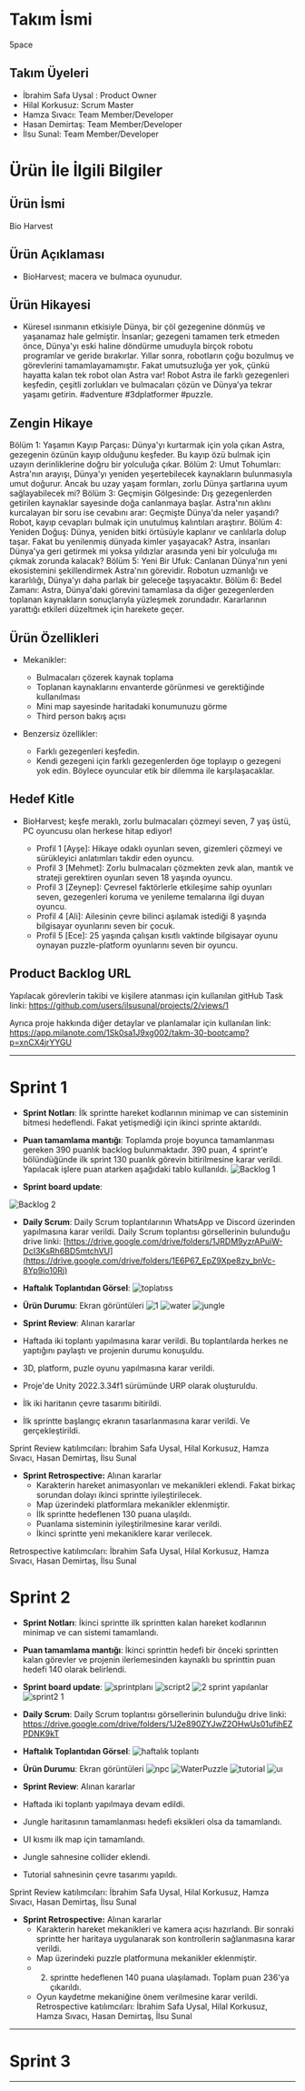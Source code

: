 # **Takım İsmi**

5pace

## Takım Üyeleri

- İbrahim Safa Uysal : Product Owner
- Hilal Korkusuz: Scrum Master
- Hamza Sıvacı: Team Member/Developer
- Hasan Demirtaş: Team Member/Developer
- İlsu Sunal: Team Member/Developer

# Ürün İle İlgili Bilgiler

## Ürün İsmi

Bio Harvest

## Ürün Açıklaması
- BioHarvest; macera ve bulmaca oyunudur.

## Ürün Hikayesi
- Küresel ısınmanın etkisiyle Dünya, bir çöl gezegenine dönmüş ve yaşanamaz hale gelmiştir. İnsanlar; gezegeni tamamen terk etmeden önce, Dünya'yı eski haline döndürme umuduyla birçok robotu programlar ve geride bırakırlar. Yıllar sonra, robotların çoğu bozulmuş ve görevlerini tamamlayamamıştır. Fakat umutsuzluğa yer yok, çünkü hayatta kalan tek robot olan Astra var!
Robot Astra ile farklı gezegenleri keşfedin, çeşitli zorlukları ve bulmacaları çözün ve Dünya’ya tekrar yaşamı getirin. #adventure #3dplatformer #puzzle.

## Zengin Hikaye
Bölüm 1: Yaşamın Kayıp Parçası: Dünya'yı kurtarmak için yola çıkan Astra, gezegenin özünün kayıp olduğunu keşfeder. Bu kayıp özü bulmak için uzayın derinliklerine doğru bir yolculuğa çıkar.
Bölüm 2: Umut Tohumları: Astra'nın arayışı, Dünya'yı yeniden yeşertebilecek kaynakların bulunmasıyla umut doğurur. Ancak bu uzay yaşam formları, zorlu Dünya şartlarına uyum sağlayabilecek mi?
Bölüm 3: Geçmişin Gölgesinde: Dış gezegenlerden getirilen kaynaklar sayesinde doğa canlanmaya başlar. Astra'nın aklını kurcalayan bir soru ise cevabını arar: Geçmişte Dünya'da neler yaşandı? Robot, kayıp cevapları bulmak için unutulmuş kalıntıları araştırır.
Bölüm 4: Yeniden Doğuş: Dünya, yeniden bitki örtüsüyle kaplanır ve canlılarla dolup taşar. Fakat bu yenilenmiş dünyada kimler yaşayacak? Astra, insanları Dünya'ya geri getirmek mi yoksa yıldızlar arasında yeni bir yolculuğa mı çıkmak zorunda kalacak?
Bölüm 5: Yeni Bir Ufuk: Canlanan Dünya'nın yeni ekosistemini şekillendirmek Astra'nın görevidir. Robotun uzmanlığı ve kararlılığı, Dünya'yı daha parlak bir geleceğe taşıyacaktır.
Bölüm 6: Bedel Zamanı: Astra, Dünya'daki görevini tamamlasa da diğer gezegenlerden toplanan kaynakların sonuçlarıyla yüzleşmek zorundadır. Kararlarının yarattığı etkileri düzeltmek için harekete geçer.

## Ürün Özellikleri

- Mekanikler:
  -	Bulmacaları çözerek kaynak toplama
  -	Toplanan kaynaklarını envanterde görünmesi ve gerektiğinde kullanılması
  -	Mini map sayesinde haritadaki konumunuzu görme
  -	Third person bakış açısı
  
- Benzersiz özellikler:
  -	Farklı gezegenleri keşfedin.
  -	Kendi gezegeni için farklı gezegenlerden öge toplayıp o gezegeni yok edin. Böylece oyuncular etik bir dilemma ile karşılaşacaklar.

## Hedef Kitle
- BioHarvest; keşfe meraklı, zorlu bulmacaları çözmeyi seven, 7 yaş üstü, PC oyuncusu olan herkese hitap ediyor!

  - Profil 1 [Ayşe]: Hikaye odaklı oyunları seven, gizemleri çözmeyi ve sürükleyici anlatımları takdir eden oyuncu.
  - Profil 3 [Mehmet]: Zorlu bulmacaları çözmekten zevk alan, mantık ve strateji gerektiren oyunları seven 18 yaşında oyuncu.
  - Profil 3 [Zeynep]: Çevresel faktörlerle etkileşime sahip oyunları seven, gezegenleri koruma ve yenileme temalarına ilgi duyan oyuncu.
  - Profil 4 [Ali]: Ailesinin çevre bilinci aşılamak istediği 8 yaşında bilgisayar oyunlarını seven bir çocuk.
  - Profil 5 [Ece]: 25 yaşında çalışan kısıtlı vaktinde bilgisayar oyunu oynayan puzzle-platform oyunlarını seven bir oyuncu.

## Product Backlog URL

Yapılacak görevlerin takibi ve kişilere atanması için kullanılan gitHub Task linki:
https://github.com/users/ilsusunal/projects/2/views/1

Ayrıca proje hakkında diğer detaylar ve planlamalar için kullanılan link:
https://app.milanote.com/1Sk0sa1J9xg002/takm-30-bootcamp?p=xnCX4jrYYGU

---

# Sprint 1

- **Sprint Notları**: İlk sprintte hareket kodlarının minimap ve can sisteminin bitmesi hedeflendi. Fakat yetişmediği için ikinci sprinte aktarıldı.

- **Puan tamamlama mantığı**: Toplamda proje boyunca tamamlanması gereken 390 puanlık backlog bulunmaktadır. 390 puan, 4 sprint'e bölündüğünde ilk sprint 130 puanlık görevin bitirilmesine karar verildi. Yapılacak işlere puan atarken aşağıdaki tablo kullanıldı.
![Backlog 1](https://cdn.discordapp.com/attachments/1251258360012210197/1255575155329994762/InitialPointtoHourEstimate.jpg?ex=668a273c&is=6688d5bc&hm=85ec6a103f8e8bcc711d9af870b1a5c444c017506d8cf59479491882d2aad5e7&)

- **Sprint board update**:

![Backlog 2](https://cdn.discordapp.com/attachments/1251258360012210197/1259186646113321083/image.png?ex=668ac472&is=668972f2&hm=0e61ef1e48440c4c4fe2a1f25711f93eea4689a7e8ce598d51593e78d8f33257&)

- **Daily Scrum**: Daily Scrum toplantılarının WhatsApp ve Discord üzerinden yapılmasına karar verildi. Daily Scrum toplantısı görsellerinin bulunduğu drive linki:
[https://drive.google.com/drive/folders/1JRDM9yzrAPuiW-DcI3KsRh6BD5mtchVU](https://drive.google.com/drive/folders/1E6P67_EpZ9Xpe8zy_bnVc-8Yp9io10Rj)

- **Haftalık Toplantıdan Görsel**:
![toplatıss](https://github.com/ilsusunal/U30-BioHarvest-2/assets/78484440/e2d74699-99fc-498d-ad19-55ec856a957a)

- **Ürün Durumu**: Ekran görüntüleri
![1](https://github.com/ilsusunal/ilsusunal/assets/148697098/220082af-7eed-4491-a2ef-8c47c8876832)
![water](https://github.com/ilsusunal/ilsusunal/assets/148697098/6c38aea4-27b8-4ea3-bfb6-a617841b5ed6)
![jungle](https://github.com/ilsusunal/ilsusunal/assets/148697098/d99fd26e-68c5-42a0-9dfc-adb992a197cb)

- **Sprint Review**: Alınan kararlar
- Haftada iki toplantı yapılmasına karar verildi. Bu toplantılarda herkes ne yaptığını paylaştı ve projenin durumu konuşuldu.
- 3D, platform, puzle oyunu yapılmasına karar verildi.
- Proje'de Unity  2022.3.34f1 sürümünde URP olarak oluşturuldu.
- İlk iki haritanın çevre tasarımı bitirildi.
- İlk sprintte başlangıç ekranın tasarlanmasına karar verildi. Ve gerçekleştirildi.

Sprint Review katılımcıları: İbrahim Safa Uysal, Hilal Korkusuz, Hamza Sıvacı, Hasan Demirtaş, İlsu Sunal

- **Sprint Retrospective:** Alınan kararlar
  - Karakterin hareket animasyonları ve mekanikleri eklendi. Fakat birkaç sorundan dolayı ikinci sprintte iyileştirilecek.
  - Map üzerindeki platformlara mekanikler eklenmiştir.
  - İlk sprintte hedeflenen 130 puana ulaşıldı.
  - Puanlama sisteminin iyileştirilmesine karar verildi.
  - İkinci sprintte yeni mekaniklere karar verilecek.

Retrospective katılımcıları: İbrahim Safa Uysal, Hilal Korkusuz, Hamza Sıvacı, Hasan Demirtaş, İlsu Sunal

# Sprint 2
- **Sprint Notları**: İkinci sprintte ilk sprintten kalan hareket kodlarının minimap ve can sistemi tamamlandı.

- **Puan tamamlama mantığı**: İkinci sprinttin hedefi bir önceki sprintten kalan görevler ve projenin ilerlemesinden kaynaklı bu sprinttin puan hedefi 140 olarak belirlendi.

- **Sprint board update**:
![sprintplanı](https://github.com/user-attachments/assets/35d19d5a-90f0-440c-8a09-644b9d468000)
![script2](https://github.com/user-attachments/assets/5fd73cff-1f5c-48b3-a14d-8d64387c3ba5)
![2  sprint yapılanlar](https://github.com/user-attachments/assets/a4a9ea07-dd64-4bab-82a5-6e318b8ee1c6)
![sprint2 1](https://github.com/user-attachments/assets/c46d7cdf-c733-4da3-ba3b-6786833ef03d)

- **Daily Scrum**: Daily Scrum toplantısı görsellerinin bulunduğu drive linki:
https://drive.google.com/drive/folders/1J2e890ZYJwZ2OHwUs01ufihEZPDNK9kT

- **Haftalık Toplantıdan Görsel**:
![haftalık toplantı ](https://github.com/user-attachments/assets/3cdcd470-d921-4749-8119-4f145d61b00c)

- **Ürün Durumu**: Ekran görüntüleri
![npc](https://github.com/user-attachments/assets/25283c21-14ff-4310-8541-1d72265b2cfc)
![WaterPuzzle](https://github.com/user-attachments/assets/0f9b660f-bb7a-44a8-89d1-0495c3562839)
![tutorial](https://github.com/user-attachments/assets/f9ce3b67-c55f-49ff-95ed-f9d7c1102420)
![uı](https://github.com/user-attachments/assets/e628cd4a-b6ab-4d93-8943-e2df6cb6ebdd)

- **Sprint Review**: Alınan kararlar
- Haftada iki toplantı yapılmaya devam edildi.
- Jungle haritasının tamamlanması hedefi eksikleri olsa da tamamlandı.
- UI kısmı ilk map için tamamlandı.
- Jungle sahnesine collider eklendi.
- Tutorial sahnesinin çevre tasarımı yapıldı.

Sprint Review katılımcıları: İbrahim Safa Uysal, Hilal Korkusuz, Hamza Sıvacı, Hasan Demirtaş, İlsu Sunal

- **Sprint Retrospective:** Alınan kararlar
  - Karakterin hareket mekanikleri ve kamera açısı hazırlandı. Bir sonraki sprintte her haritaya uygulanarak son kontrollerin sağlanmasına karar verildi.
  - Map üzerindeki puzzle platformuna mekanikler eklenmiştir.
  - 2. sprintte hedeflenen 140 puana ulaşılamadı. Toplam puan 236'ya çıkarıldı.
  - Oyun kaydetme mekaniğine önem verilmesine karar verildi.
Retrospective katılımcıları: İbrahim Safa Uysal, Hilal Korkusuz, Hamza Sıvacı, Hasan Demirtaş, İlsu Sunal
---
# Sprint 3

---
